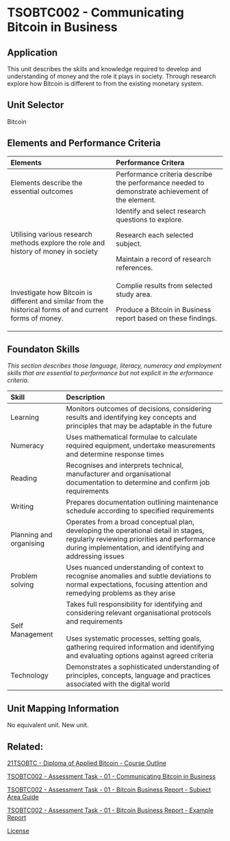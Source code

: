 # TSOBTC002 - Communicating Bitcoin in Business

## Application
This unit describes the skills and knowledge required to develop and understanding of money and the role it plays in society. Through research explore how Bitcoin is different to from the existing monetary system.

## Unit Selector
Bitcoin

## Elements and Performance Criteria
Elements | Performance Critera
| :--- | :---
Elements describe the essential outcomes  | Performance criteria describe the performance needed to demonstrate achievement of the element.
Utilising various research methods explore the role and history of money in society  |Identify and select research questions to explore.<p><p> Research each selected subject.<p>Maintain a record of research references.
Investigate how Bitcoin is different and similar from the historical forms of and current forms of money.| Complie results from selected study area.<p><p><p>Produce a Bitcoin in Business report based on these findings.



## Foundaton Skills
*This section describes those language, literacy, numeracy and employment skills that are essential to performance but not explicit in the erformance criteria.*

Skill  | Description
| :--- | :---
Learning |Monitors outcomes of decisions, considering results and identifying key concepts and principles that may be adaptable in the future
Numeracy |Uses mathematical formulae to calculate required equipment, undertake measurements and determine response times
Reading |Recognises and interprets technical, manufacturer and organisational documentation to determine and confirm job requirements
Writing | Prepares documentation outlining maintenance schedule according to specified requirements
Planning and organising |Operates from a broad conceptual plan, developing the operational detail in stages, regularly reviewing priorities and performance during implementation, and identifying and addressing issues
Problem solving |Uses nuanced understanding of context to recognise anomalies and subtle deviations to normal expectations, focusing attention and remedying problems as they arise
Self Management | Takes full responsibility for identifying and considering relevant organisational protocols and requirements<br><br>Uses systematic processes, setting goals, gathering required information and identifying and evaluating options against agreed criteria
Technology |Demonstrates a sophisticated understanding of principles, concepts, language and practices associated with the digital world


## Unit Mapping Information
No equivalent unit. New unit.

## Related:

[21TSOBTC - Diploma of Applied Bitcoin - Course Outline](/Course-Outline.md)

[TSOBTC002 - Assessment Task - 01 - Communicating Bitcoin in Business](/Assessment-Tasks/TSOBTC002-Assessment-Tasks-01.md)

[TSOBTC002 - Assessment Task - 01 - Bitcoin Business Report - Subject Area Guide](/Resources/Student/TSOBTC002/TSOBTC002-AT01-Bitcoin-Business-Report-Outline.md)

[TSOBTC002 - Assessment Task - 01 - Bitcoin Business Report - Example Report](/Resources/Student/TSOBTC002/TSOBTC002-AT01-research-report-history-of-money-bitcoin.md)

[License](/LICENSE)

